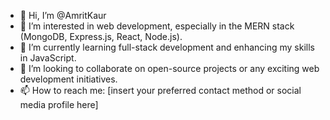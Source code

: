 - 👋 Hi, I’m @AmritKaur
- 👀 I’m interested in web development, especially in the MERN stack (MongoDB, Express.js, React, Node.js).
- 🌱 I’m currently learning full-stack development and enhancing my skills in JavaScript.
- 💞️ I’m looking to collaborate on open-source projects or any exciting web development initiatives.
- 📫 How to reach me: [insert your preferred contact method or social media profile here]
